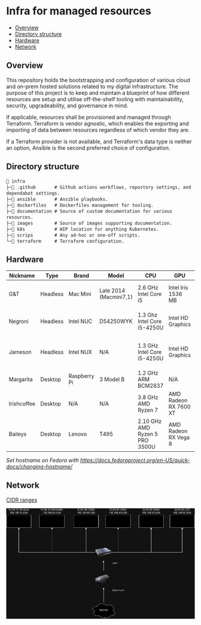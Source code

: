 # Infra for managed resources

- [Overview](#overview)
- [Directory structure](#directory-structure)
- [Hardware](#hardware)
- [Network](#network)

## Overview

This repository holds the bootstrapping and configuration of various cloud and on-prem hosted solutions related to my digital infrastructure. The purpose of this project is to keep and maintain a blueprint of how different resources are setup and utilise off-the-shelf tooling with maintainability, security, upgradeability, and governance in mind.

If applicable, resources shall be provisioned and managed through Terraform. Terraform is vendor agnostic, which enables the exporting and importing of data between resources regardless of which vendor they are.

If a Terraform provider is not available, and Terraform's data type is neither an option, Ansible is the second preferred choice of configuration.

## Directory structure

```
📂 infra
├─📁 .github       # Github actions workflows, repostory settings, and dependabot settings.
├─📁 ansible       # Ansible playbooks.
├─📁 dockerfiles   # Dockerfiles management for tooling.
├─📁 documentation # Source of custom documentation for various resources.
├─📁 images        # Source of images supporting documentation.
├─📁 k8s           # WIP location for anything Kubernetes.
├─📁 scrips        # Any ad-hoc or one-off scripts.
└─📁 terraform     # Terraform configuration.
```

## Hardware

| Nickname    | Type     | Brand        | Model                  | CPU                            | GPU                   | Arch   | RAM                 | OS                |
|-------------|----------|--------------|------------------------|--------------------------------|-----------------------|--------|---------------------|-------------------|
| G&T         | Headless | Mac Mini     | Late 2014 (Macmini7,1) | 2.6 GHz Intel Core i5          | Intel Iris 1536 MB    | x86_64 | 8 GB 1600 MHz DDR3  | Fedora 39 Server  |
| Negroni     | Headless | Intel NUC    | D54250WYK              | 1.3 Ghz Intel Core i5-4250U    | Intel HD Graphics     | x86_64 | 8 GB 1600 MHz DDR3  | Fedora 39 Server  |
| Jameson     | Headless | Intel NUX    | N/A                    | 1.3 GHz Intel Core i5-4250U    | Intel HD Graphics     | x86_64 | 16 GB 1600 Mhz DDR3 | Ubuntu 22.04      |
| Margarita   | Desktop  | Raspberry Pi | 3 Model B              | 1.2 GHz ARM BCM2837            | N/A                   | v8_64  | 1 GB                | Raspbian          |
| Irishcoffee | Desktop  | N/A          | N/A                    | 3.8 GHz AMD Ryzen 7            | AMD Radeon RX 7600 XT | x86_64 | 16GB                | Fedora 40 Desktop |
| Baileys     | Desktop  | Lenovo       | T495                   | 2.10 GHz AMD Ryzen 5 PRO 3500U | AMD Radeon RX Vega 8  | x86_64 | 40GB                | Fedora 40 Desktop |

_Set hostname on Fedora with https://docs.fedoraproject.org/en-US/quick-docs/changing-hostname/_

## Network

[CIDR ranges](./documentation/networks.md)

![Netowrk](./images/network/network.png)
